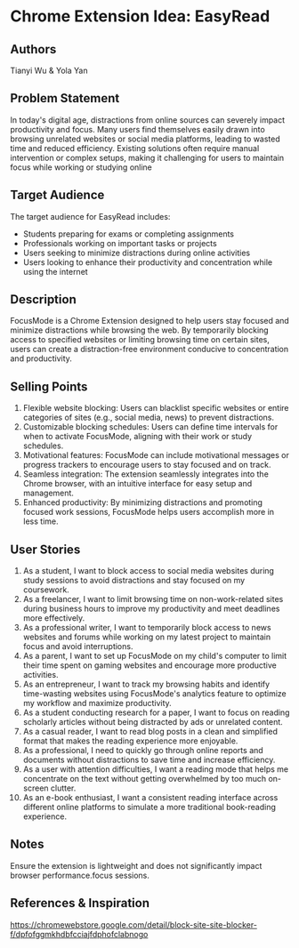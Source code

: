 # Chrome Extension Idea: EasyRead

## Authors

Tianyi Wu & Yola Yan

## Problem Statement

In today's digital age, distractions from online sources can severely impact productivity and focus. Many users find themselves easily drawn into browsing unrelated websites or social media platforms, leading to wasted time and reduced efficiency. Existing solutions often require manual intervention or complex setups, making it challenging for users to maintain focus while working or studying online

## Target Audience

The target audience for EasyRead includes:

- Students preparing for exams or completing assignments
- Professionals working on important tasks or projects
- Users seeking to minimize distractions during online activities
- Users looking to enhance their productivity and concentration while using the internet

## Description

FocusMode is a Chrome Extension designed to help users stay focused and minimize distractions while browsing the web. By temporarily blocking access to specified websites or limiting browsing time on certain sites, users can create a distraction-free environment conducive to concentration and productivity.

## Selling Points

1. Flexible website blocking: Users can blacklist specific websites or entire categories of sites (e.g., social media, news) to prevent distractions.
2. Customizable blocking schedules: Users can define time intervals for when to activate FocusMode, aligning with their work or study schedules.
3. Motivational features: FocusMode can include motivational messages or progress trackers to encourage users to stay focused and on track.
4. Seamless integration: The extension seamlessly integrates into the Chrome browser, with an intuitive interface for easy setup and management.
5. Enhanced productivity: By minimizing distractions and promoting focused work sessions, FocusMode helps users accomplish more in less time.

## User Stories

1. As a student, I want to block access to social media websites during study sessions to avoid distractions and stay focused on my coursework.
2. As a freelancer, I want to limit browsing time on non-work-related sites during business hours to improve my productivity and meet deadlines more effectively.
3. As a professional writer, I want to temporarily block access to news websites and forums while working on my latest project to maintain focus and avoid interruptions.
4. As a parent, I want to set up FocusMode on my child's computer to limit their time spent on gaming websites and encourage more productive activities.
5. As an entrepreneur, I want to track my browsing habits and identify time-wasting websites using FocusMode's analytics feature to optimize my workflow and maximize productivity.
6. As a student conducting research for a paper, I want to focus on reading scholarly articles without being distracted by ads or unrelated content.
7. As a casual reader, I want to read blog posts in a clean and simplified format that makes the reading experience more enjoyable.
8. As a professional, I need to quickly go through online reports and documents without distractions to save time and increase efficiency.
9. As a user with attention difficulties, I want a reading mode that helps me concentrate on the text without getting overwhelmed by too much on-screen clutter.
10. As an e-book enthusiast, I want a consistent reading interface across different online platforms to simulate a more traditional book-reading experience.

## Notes

Ensure the extension is lightweight and does not significantly impact browser performance.focus sessions.

## References & Inspiration

<https://chromewebstore.google.com/detail/block-site-site-blocker-f/dpfofggmkhdbfcciajfdphofclabnogo>
